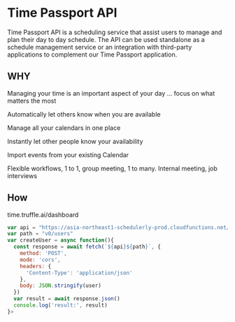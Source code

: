 Time Passport API
==============================

Time Passport API is a scheduling service that assist users to manage and plan their day to day schedule. The API can be used standalone as a schedule management service or an integration with third-party applications to complement our Time Passport application.

WHY
------------------------------
Managing your time is an important aspect of your day
...
focus on what matters the most

Automatically let others know when you are available

Manage all your calendars in one place

Instantly let other people know your availability

Import events from your existing Calendar

Flexible workflows, 1 to 1, group meeting, 1 to many. Internal meeting, job interviews


How
------------------------------
time.truffle.ai/dashboard

``` js
var api = "https://asia-northeast1-schedulerly-prod.cloudfunctions.net/api/"
var path = "v0/users"
var createUser = async function(){
  const response = await fetch(`${api}${path}`, {
    method: 'POST',
    mode: 'cors',
    headers: {
      'Content-Type': 'application/json'
    },
    body: JSON.stringify(user)
  })
  var result = await response.json()
  console.log('result:', result)
}>
